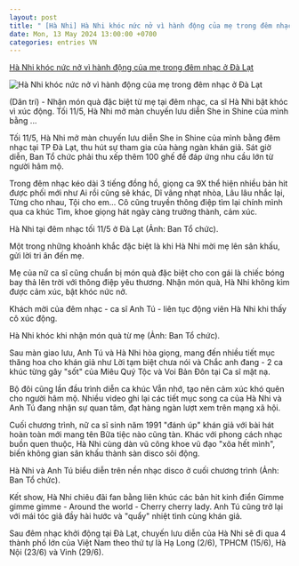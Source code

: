 ```yaml
---
layout: post
title: " [Hà Nhi] Hà Nhi khóc nức nở vì hành động của mẹ trong đêm nhạc ở Đà Lạt"
date: Mon, 13 May 2024 13:00:00 +0700
categories: entries VN
---
```

[Hà Nhi khóc nức nở vì hành động của mẹ trong đêm nhạc ở Đà Lạt](https://dantri.com.vn/giai-tri/ha-nhi-khoc-nuc-no-vi-hanh-dong-cua-me-trong-dem-nhac-o-da-lat-20240512180005576.htm)

![Hà Nhi khóc nức nở vì hành động của mẹ trong đêm nhạc ở Đà Lạt](https://cdnphoto.dantri.com.vn/PB-cURABJUlhOwmsVfCsnTDk9uU=/zoom/1200_630/2024/05/12/hanhi-edited-crop-1715511556259.jpeg)

(Dân trí) - Nhận món quà đặc biệt từ mẹ tại đêm nhạc, ca sĩ Hà Nhi bật khóc vì xúc động. Tối 11/5, Hà Nhi mở màn chuyến lưu diễn She in Shine của mình bằng ...

Tối 11/5, Hà Nhi mở màn chuyến lưu diễn She in Shine của mình bằng đêm nhạc tại TP Đà Lạt, thu hút sự tham gia của hàng ngàn khán giả. Sát giờ diễn, Ban Tổ chức phải thu xếp thêm 100 ghế để đáp ứng nhu cầu lớn từ người hâm mộ.

Trong đêm nhạc kéo dài 3 tiếng đồng hồ, giọng ca 9X thể hiện nhiều bản hit được phối mới như Ai rồi cũng sẽ khác, Dĩ vãng nhạt nhòa, Lâu lâu nhắc lại, Từng cho nhau, Tội cho em... Cô cũng truyền thông điệp tìm lại chính mình qua ca khúc Tìm, khoe giọng hát ngày càng trưởng thành, cảm xúc.

Hà Nhi tại đêm nhạc tối 11/5 ở Đà Lạt (Ảnh: Ban Tổ chức).

Một trong những khoảnh khắc đặc biệt là khi Hà Nhi mời mẹ lên sân khấu, gửi lời tri ân đến mẹ.

Mẹ của nữ ca sĩ cũng chuẩn bị món quà đặc biệt cho con gái là chiếc bóng bay thả lên trời với thông điệp yêu thương. Nhận món quà, Hà Nhi không kìm được cảm xúc, bật khóc nức nở.

Khách mời của đêm nhạc - ca sĩ Anh Tú - liên tục động viên Hà Nhi khi thấy cô xúc động.

Hà Nhi khóc khi nhận món quà từ mẹ (Ảnh: Ban Tổ chức).

Sau màn giao lưu, Anh Tú và Hà Nhi hòa giọng, mang đến nhiều tiết mục thăng hoa cho khán giả như Lời tạm biệt chưa nói và Chắc anh đang - 2 ca khúc từng gây "sốt" của Miêu Quý Tộc và Voi Bản Đôn tại Ca sĩ mặt nạ.

Bộ đôi cũng lần đầu trình diễn ca khúc Vẫn nhớ, tạo nên cảm xúc khó quên cho người hâm mộ. Nhiều video ghi lại các tiết mục song ca của Hà Nhi và Anh Tú đang nhận sự quan tâm, đạt hàng ngàn lượt xem trên mạng xã hội.

Cuối chương trình, nữ ca sĩ sinh năm 1991 "đánh úp" khán giả với bài hát hoàn toàn mới mang tên Bữa tiệc nào cũng tàn. Khác với phong cách nhạc buồn quen thuộc, Hà Nhi cùng dàn vũ công khoe vũ đạo "xõa hết mình", biến không gian sân khấu thành sàn disco sôi động.

Hà Nhi và Anh Tú biểu diễn trên nền nhạc disco ở cuối chương trình (Ảnh: Ban Tổ chức).

Kết show, Hà Nhi chiêu đãi fan bằng liên khúc các bản hit kinh điển Gimme gimme gimme - Around the world - Cherry cherry lady. Anh Tú cũng trở lại với mái tóc giả đầy hài hước và "quẩy" nhiệt tình cùng khán giả.

Sau đêm nhạc khởi động tại Đà Lạt, chuyến lưu diễn của Hà Nhi sẽ đi qua 4 thành phố lớn của Việt Nam theo thứ tự là Hạ Long (2/6), TPHCM (15/6), Hà Nội (23/6) và Vinh (29/6).

